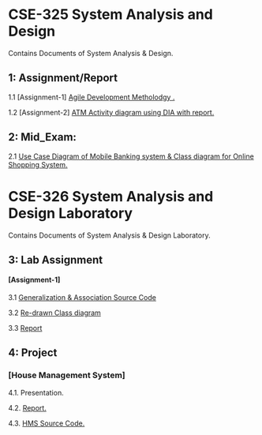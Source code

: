 # CSE-325 System Analysis and Design
Contains Documents of System Analysis & Design. 

## 1: Assignment/Report

1.1 [Assignment-1]    [Agile Development Metholodgy .](https://github.com/SheulyDas/system-Analysis-design/blob/master/Agile%20development.docx/)

1.2 [Assignment-2]    [ATM Activity diagram using DIA with report.](https://github.com/SheulyDas/system-Analysis-design/blob/master/ATM%20Activity%20diagram%20using%20DIA%20with%20report..pdf)
## 2: Mid_Exam:

2.1 [Use Case Diagram of Mobile Banking system & Class diagram for Online Shopping System.](https://github.com/SheulyDas/system-Analysis-design/blob/master/Mid_Sheuly.pdf)

# CSE-326 System Analysis and Design Laboratory 
Contains Documents of System Analysis & Design Laboratory. 


## 3: Lab Assignment
#### [Assignment-1]
3.1 [Generalization & Association Source Code](https://github.com/SheulyDas/system-Analysis-design/tree/master/Lab%20Assignment%201/Association)

3.2 [Re-drawn Class diagram](https://github.com/SheulyDas/system-Analysis-design/blob/master/Lab%20Assignment%201/Association.png)

3.3 [Report](https://github.com/SheulyDas/system-Analysis-design/blob/master/Lab%20Assignment%201/Generalization%20%26%20Association.pdf)


## 4: Project 
### [House Management System]
4.1. Presentation.

4.2. [Report.](https://github.com/SheulyDas/system-Analysis-design/blob/master/House--Management-system/Hms%20report%20Sheuly%20Das.pdf)

4.3. [HMS Source Code.](https://github.com/SheulyDas/system-Analysis-design/tree/master/House--Management-system/House-Rent-Management)

